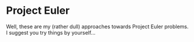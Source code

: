 Project Euler
======

Well, these are my (rather dull) approaches towards Project Euler problems. I suggest you try things by yourself...
